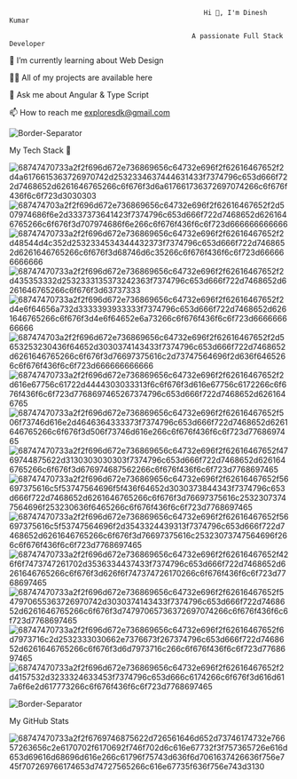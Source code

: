 
                                                     Hi 👋, I'm Dinesh Kumar
                                                     
                                                  A passionate Full Stack Developer

🌱 I’m currently learning about Web Design

👨‍💻 All of my projects are available here

💬 Ask me about Angular & Type Script

📫 How to reach me exploresdk@gmail.com


![Border-Separator](https://github.com/Dineshcoder0/Dineshcoder0/assets/130560471/fe2d6a77-8c3d-491f-bca0-84c7b8c47908)

My Tech Stack 🚀


![68747470733a2f2f696d672e736869656c64732e696f2f62616467652f2d4a6176615363726970742d2532334637444631433f7374796c653d666f722d7468652d6261646765266c6f676f3d6a617661736372697074266c6f676f436f6c6f723d3030303](https://github.com/Dineshcoder0/Dineshcoder0/assets/130560471/b994970a-7916-41b1-b742-73483b60d412)
![687474703a2f2f696d672e736869656c64732e696f2f62616467652f2d507974686f6e2d3337373641423f7374796c653d666f722d7468652d6261646765266c6f676f3d707974686f6e266c6f676f436f6c6f723d666666666666](https://github.com/Dineshcoder0/Dineshcoder0/assets/130560471/4301e620-7578-4499-8c04-8d43773c378f)
![68747470733a2f2f696d672e736869656c64732e696f2f62616467652f2d48544d4c352d2532334534344432373f7374796c653d666f722d7468652d6261646765266c6f676f3d68746d6c35266c6f676f436f6c6f723d666666666666](https://github.com/Dineshcoder0/Dineshcoder0/assets/130560471/d84ee248-fb62-49de-9cab-79bf84ef48bd)
![68747470733a2f2f696d672e736869656c64732e696f2f62616467652f2d435353332d2532333135373242363f7374796c653d666f722d7468652d6261646765266c6f676f3d63737333](https://github.com/Dineshcoder0/Dineshcoder0/assets/130560471/f43d2634-70e5-4f4c-b0a0-d721383066a1)
![68747470733a2f2f696d672e736869656c64732e696f2f62616467652f2d4e6f64656a732d3333393933333f7374796c653d666f722d7468652d6261646765266c6f676f3d4e6f64652e6a73266c6f676f436f6c6f723d666666666666](https://github.com/Dineshcoder0/Dineshcoder0/assets/130560471/fa23ad67-4e51-444f-9b47-df5f99f9a8eb)
![687474703a2f2f696d672e736869656c64732e696f2f62616467652f2d5653253230436f64652d3030374143433f7374796c653d666f722d7468652d6261646765266c6f676f3d76697375616c2d73747564696f2d636f6465266c6f676f436f6c6f723d666666666666](https://github.com/Dineshcoder0/Dineshcoder0/assets/130560471/a9167fb7-d80d-4faa-ab3c-0a920b995863)
![68747470733a2f2f696d672e736869656c64732e696f2f62616467652f2d616e67756c61722d4444303033313f6c6f676f3d616e67756c6172266c6f676f436f6c6f723d7768697465267374796c653d666f722d7468652d6261646765](https://github.com/Dineshcoder0/Dineshcoder0/assets/130560471/be676351-1884-4c45-b762-3f68f0f5b107)
![68747470733a2f2f696d672e736869656c64732e696f2f62616467652f506f73746d616e2d4646364333373f7374796c653d666f722d7468652d6261646765266c6f676f3d506f73746d616e266c6f676f436f6c6f723d7768697465](https://github.com/Dineshcoder0/Dineshcoder0/assets/130560471/9e2990e6-8714-4a96-b2c1-793aa7a1849d)
![68747470733a2f2f696d672e736869656c64732e696f2f62616467652f4769744875622d3130303030303f7374796c653d666f722d7468652d6261646765266c6f676f3d676974687562266c6f676f436f6c6f723d7768697465](https://github.com/Dineshcoder0/Dineshcoder0/assets/130560471/eafab037-c47a-45f5-ac69-43fb0d102724)
![68747470733a2f2f696d672e736869656c64732e696f2f62616467652f56697375616c5f53747564696f5f436f64652d3030373844343f7374796c653d666f722d7468652d6261646765266c6f676f3d76697375616c25323073747564696f253230636f6465266c6f676f436f6c6f723d7768697465](https://github.com/Dineshcoder0/Dineshcoder0/assets/130560471/47e9ef6d-a168-45c9-bf71-8c166be73293)
![68747470733a2f2f696d672e736869656c64732e696f2f62616467652f56697375616c5f53747564696f2d3543324439313f7374796c653d666f722d7468652d6261646765266c6f676f3d76697375616c25323073747564696f266c6f676f436f6c6f723d7768697465](https://github.com/Dineshcoder0/Dineshcoder0/assets/130560471/821ea18f-db93-4282-9e2c-d349b662db44)
![68747470733a2f2f696d672e736869656c64732e696f2f62616467652f426f6f7473747261702d3536334437433f7374796c653d666f722d7468652d6261646765266c6f676f3d626f6f747374726170266c6f676f436f6c6f723d7768697465](https://github.com/Dineshcoder0/Dineshcoder0/assets/130560471/66e11233-9712-4536-aa5a-6d58ace08a04)
![68747470733a2f2f696d672e736869656c64732e696f2f62616467652f547970655363726970742d3030374143433f7374796c653d666f722d7468652d6261646765266c6f676f3d74797065736372697074266c6f676f436f6c6f723d7768697465](https://github.com/Dineshcoder0/Dineshcoder0/assets/130560471/0b278d21-5ff6-4375-94a1-3f0b557a76d5)
![68747470733a2f2f696d672e736869656c64732e696f2f62616467652f6d7973716c2d2532333030662e7376673f267374796c653d666f722d7468652d6261646765266c6f676f3d6d7973716c266c6f676f436f6c6f723d7768697465](https://github.com/Dineshcoder0/Dineshcoder0/assets/130560471/964e4999-482f-4570-9d0c-45bcb43b534b)
![68747470733a2f2f696d672e736869656c64732e696f2f62616467652f2d4157532d3233324633453f7374796c653d666c6174266c6f676f3d616d617a6f6e2d617773266c6f676f436f6c6f723d7768697465](https://github.com/Dineshcoder0/Dineshcoder0/assets/130560471/e5d38bc5-ab49-4f90-9f2d-04f8efc6f85f)



![Border-Separator](https://github.com/Dineshcoder0/Dineshcoder0/assets/130560471/3a7ba55b-9943-4249-9615-04d2f4d408bf)



My GitHub Stats



![68747470733a2f2f6769746875622d726561646d652d73746174732e76657263656c2e6170702f6170692f746f702d6c616e67732f3f757365726e616d653d69616d68696d616e266c61796f75743d636f6d7061637426636f756e745f707269766174653d74727565266c616e67735f636f756e743d3130](https://github.com/Dineshcoder0/Dineshcoder0/assets/130560471/c045b951-e22f-4c29-83e0-241acdcc475a)




